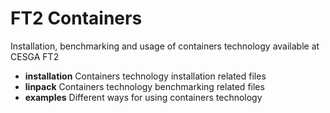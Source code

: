 # FT2 Containers
Installation, benchmarking and usage of containers technology available at CESGA FT2

* **installation** Containers technology installation related files
* **linpack** Containers technology benchmarking related files
* **examples** Different ways for using containers technology
